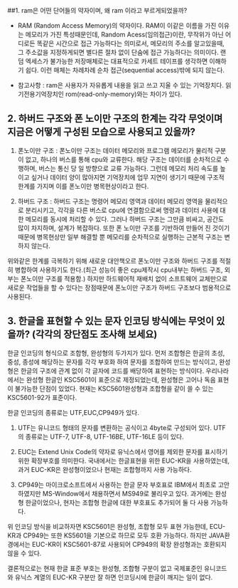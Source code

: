 
##1. ram은 어떤 단어들의 약자이며, 왜 ram 이라고 부르게되었을까?

- RAM (Random Access Memory)의 약자이다.
RAM이 이같은 이름을 가진 이유는 메모리가 가진 특성때문인데, Random Acess(임의접근)이란, 무작위가 아닌 어디로든 똑같은 시간으로 접근 가능하다는 의미로서, 메모리의 주소를 알고있을때, 그 주소값을 지정하게되면 별다른 절차 없이 단숨에 접근 가능하다는 의미이다. 랜덤 엑세스가 불가능한 저장매체로는 대표적으로 카세트 테이프를 생각하면 이해하기 쉽다. 이런 매체는 차례차례 순차 접근(sequential access)밖에 되지 않는다.

- 참고사항 : ram은 사용자가 자유롭게 내용을 읽고 쓰고 지울 수 있는 기억장치다. 읽기전용기억장치인 rom(read-only-memory)와는 차이가 있다.


## 2. 하버드 구조와 폰 노이만 구조의 한계는 각각 무엇이며 지금은 어떻게 구성된 모습으로 사용되고 있을까?
1. 폰노이만 구조 : 폰노이만 구조는 데이터 메모리와 프로그램 메모리가 물리적 구분이 없고, 하나의 버스를 통해 cpu와 교류한다. 해당 구조는 데이터를 순차적으로 수행하며, 버스는 통신 당 일 방향으로 교류 가능하다. 그런데 메모리 처리 속도를 높이고 싶거나 데이터 양이 많아지면 기억장치에 업무 지연이 생기기 때문에 구조적 한계를 가지며 이를 폰노이만 병목현상이라고 한다. 

2. 하버드 구조 : 하버드 구조는 명령어 메모리 영역과 데이터 메모리 영역을 물리적으로 분리시키고, 각각을 다른 버스로 cpu에 연결함으로써 명령과 데이터 사용에 대한 메모리를 동시에 처리할 수 있다. 그러나 하버드 구조는 그만큼 비싸고, 공간도 많이 차지하며, 설계가 복잡하다. 또한 폰 노이만 구조를 기반하여 만들어 진 것이기 때문에 병목현상만 일부 해결할 뿐 메모리를 순차적으로 실행하는 근본적 구조는 변하지 않는다.

위와같은 한계를 극복하기 위해 새로운 대안책오르 폰노이만 구조와 하버드 구조를 적절히 병합하여 사용하기도 한다.(최근 성능이 좋은 cpu제작시 cpu내부는 하버드 구조, 외부는 폰노이만 구조를 적용함.) 하지만 하드웨어적 재배치 없이 소프트웨어 교체만으로 새로운 작업들을 할 수 있다는 장점때문에 폰노이만 구조가 하버드 구조보다 범용적으로 사용된다.

## 3. 한글을 표현할 수 있는 문자 인코딩 방식에는 무엇이 있을까? (각각의 장단점도 조사해 보세요)

한글 인코딩의 형식으로 조합형, 완성형의 두가지가 있다. 먼저 조합형은 한글의 초성, 중성, 종성에 해당하는 문자를 각각 부호화 하여 문자를 조합하여 만드는 방식이고, 완성형은 한글의 구조에 관계 없이 각 글자에 코드를 배당하여 표현하는 방식이다. 우리나라에서는 완성형 한글인 KSC5601이 표준으로 제정되었는데, 완성형은 고어나 독음 표현이 불가능한 단점이 있었다. 현재는 KSC5601완성형과 조합형을 같이 쓸 수 있는 KSC5601-92가 표준이다. 

한글 인코딩의 종류로는 UTF,EUC,CP949가 있다. 

1. UTF는 유니코드 형태의 문자를 변환하는 공식이고 4byte로 구성되어 있다. UTF의 종류로는 UTF-7, UTF-8, UTF-16BE, UTF-16LE 등이 있다.

2. EUC는 Extend Unix Code의 약자로 유닉스에서 영어를 제외한 문자를 표시하기 위한 확장부호를 의미한다. 국내에서는 한글표현을 위한 EUC-KR을 사용하였는데, 과거 EUC-KR은 완성형이었으나 현재는 조합형까지 사용 가능하다.

3. CP949는 마이크로소프트에서 사용하는 한글 문자 부호표로 IBM에서 최초로 고안하였지만 MS-Window에서 채용하면서 MS949로 불리우고 있다. 과거에는 완성형 한글이었으나, 현자는 조합형 한글에 대한 부호표도 추가되어 둘 다 사용 가능하다.


위 인코딩 방식을 비교하자면 KSC5601은 완성형, 조합형 모두 표현 가능한데, ECU-KR과 CP949는 또한 KS5601을 기본으로 하므로 모두 호환 가능하다. 하지만 JAVA환경에서는 EUC-KR이 KSC5601-87로 사용되어 CP949의 확장 완성형과는 호환되지 않을 수 있다.

결론적으로는 현재 한글 표준 부호는 완성형, 조합형 구분이 없고 국제표준인 유니코드와 유닉스 계열의 EUC-KR 구분만 잘 하면 인코딩시에 한글이 깨지는 일이 없다.